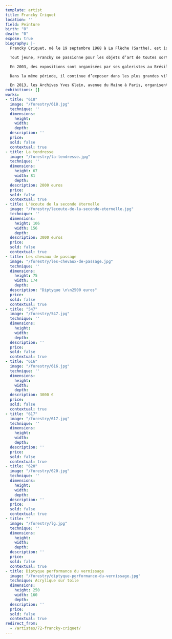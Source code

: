 ```yaml
---
template: artist
title: Francky Criquet
location: ''
field: Peinture
birth: "0"
death: "0"
expose: true
biography: |-
  Francky Criquet, né le 19 septembre 1968 à La Flèche (Sarthe), est issu d’une longue lignée de ferrailleurs-brocanteurs. Son père est natif de Fort de France, et sa mère, née à Orbec (Calvados), est normande.

  Tout jeune, Francky se passionne pour les objets d’art de toutes sortes qu’il voit passer autour de lui et notamment pour les dessins et les peintures. Cette expérience le marque pour toujours et fait naître en lui le désir de dessiner, de peindre et de modeler pour son pur plaisir avec un grand talent précoce.

  En 2003, des expositions sont organisées par ses galeristes au Brésil, à l’Ambassade de France à Sao Paulo; aux Pays Bas à Megen ainsi qu’en Italie. L’année suivante, ses œuvres sont montrées à New York et à Miami. De 2005 à 2008, il expose régulièrement en Chine. Sa galerie, Sangshan Art, organise de nombreuses expositions à Shanghaï, à Pékin et à HangZhou.

  Dans la même période, il continue d’exposer dans les plus grandes villes de France : Paris, Marseille, Lyon ou La Rochelle. En 2010, il entame une collaboration avec une nouvelle galerie italienne qui lui organise plusieurs expositions en Italie, à Rome, à Montefalco et à Brescia.

  En 2013, les Archives Yves Klein, avenue du Maine à Paris, organisent une exposition de ses peintures et céramiques. L’année suivante, Francky Criquet se consacre pleinement à son art en atelier, réalisant sculptures et peintures, qui se concrétisent par une exposition de ses œuvres à Lyon (« La Galerie »).
exhibitions: []
works:
- title: "618"
  image: "/forestry/618.jpg"
  technique: ''
  dimensions:
    height:
    width:
    depth:
  description: ''
  price:
  sold: false
  contextual: true
- title: La tendresse
  image: "/forestry/la-tendresse.jpg"
  technique: ''
  dimensions:
    height: 67
    width: 81
    depth:
  description: 2000 euros
  price:
  sold: false
  contextual: true
- title: L'écoute de la seconde éternelle
  image: "/forestry/lecoute-de-la-seconde-eternelle.jpg"
  technique: ''
  dimensions:
    height: 106
    width: 156
    depth:
  description: 3000 euros
  price:
  sold: false
  contextual: true
- title: Les chevaux de passage
  image: "/forestry/les-chevaux-de-passage.jpg"
  technique: ''
  dimensions:
    height: 75
    width: 174
    depth:
  description: "Diptyque \n\n2500 euros"
  price:
  sold: false
  contextual: true
- title: "547"
  image: "/forestry/547.jpg"
  technique: ''
  dimensions:
    height:
    width:
    depth:
  description: ''
  price:
  sold: false
  contextual: true
- title: "616"
  image: "/forestry/616.jpg"
  technique: ''
  dimensions:
    height:
    width:
    depth:
  description: 3000 €
  price:
  sold: false
  contextual: true
- title: "617"
  image: "/forestry/617.jpg"
  technique: ''
  dimensions:
    height:
    width:
    depth:
  description: ''
  price:
  sold: false
  contextual: true
- title: "620"
  image: "/forestry/620.jpg"
  technique: ''
  dimensions:
    height:
    width:
    depth:
  description: ''
  price:
  sold: false
  contextual: true
- title: ""
  image: "/forestry/lg.jpg"
  technique: ''
  dimensions:
    height:
    width:
    depth:
  description: ''
  price:
  sold: false
  contextual: true
- title: Diptyque performance du vernissage
  image: "/forestry/diptyque-performance-du-vernissage.jpg"
  technique: Acrylique sur toile
  dimensions:
    height: 250
    width: 160
    depth:
  description: ''
  price:
  sold: false
  contextual: true
redirect_from:
  - /artistes/72-francky-criquet/
---
```


